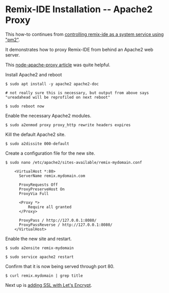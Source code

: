 # Remix-IDE Installation -- Apache2 Proxy


This how-to continues from [controlling remix-ide as a system service using "pm2"](./remix-ide-installation-pm2-startup-service.md).


It demonstrates how to proxy Remix-IDE from behind an Apache2 web server.

This [node-apache-proxy article](https://www.cloudbooklet.com/setup-node-js-with-apache-proxy-on-ubuntu-18-04-for-production/) was quite helpful.

Install Apache2 and reboot

    $ sudo apt install -y apache2 apache2-doc

    # not really sure this is necessary, but output from above says "ureadahead will be reprofiled on next reboot"
    
    $ sudo reboot now

Enable the necessary Apache2 modules.

    $ sudo a2enmod proxy proxy_http rewrite headers expires

Kill the default Apache2 site.

	$ sudo a2dissite 000-default

Create a configuration file for the new site.

	$ sudo nano /etc/apache2/sites-available/remix-mydomain.conf

		<VirtualHost *:80>
		  ServerName remix.mydomain.com

		  ProxyRequests Off
		  ProxyPreserveHost On
		  ProxyVia Full

		  <Proxy *>
		      Require all granted
		  </Proxy>

		  ProxyPass / http://127.0.0.1:8080/
		  ProxyPassReverse / http://127.0.0.1:8080/
		</VirtualHost>

Enable the new site and restart.

	$ sudo a2ensite remix-mydomain

	$ sudo service apache2 restart

Confirm that it is now being served through port 80.

	$ curl remix.mydomain | grep title


	
Next up is [adding SSL with Let's Encrypt](./remix-ide-installation-lets-encrypt-ssl.md).